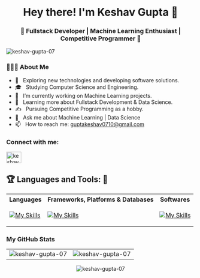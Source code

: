 <h1 align="center">Hey there! I'm Keshav Gupta 👋 </h1>
<h3 align="center">🚀 Fullstack Developer | Machine Learning Enthusiast | Competitive Programmer  🚀</h3>
<div>
 
  <p align="left"> <img src="https://komarev.com/ghpvc/?username=keshav-gupta-07&label=Profile%20views&color=0e75b6&style=flat" alt="keshav-gupta-07" /> </p>

  <h3> 👨🏻‍💻 About Me </h3>

- 🤔 &nbsp; Exploring new technologies and developing software solutions.
- 🎓 &nbsp; Studying Computer Science and Engineering.
- 💼 &nbsp; I’m currently working on Machine Learning projects.
- 🌱 &nbsp; Learning more about Fullstack Development & Data Science.
- ✍️ &nbsp; Pursuing Competitive Programming as a hobby.
- 💬 &nbsp; Ask me about Machine Learning | Data Science
- 📫 &nbsp; How to reach me: guptakeshav0710@gmail.com
</div> 
</div>

<h3 align="left">Connect with me:</h3>
<p align="left">
<a href="https://linkedin.com/in/keshav-07-gupta" target="blank"><img align="center" src="https://raw.githubusercontent.com/rahuldkjain/github-profile-readme-generator/master/src/images/icons/Social/linked-in-alt.svg" alt="keshav-07-gupta" height="30" width="40" /></a>
</p>

## :trophy: Languages and Tools: :robot:

 <table>
  <tr><th>Languages</th> <th>Frameworks, Platforms & Databases </th><th>Softwares</th>
  <tr>
    <td>

[![My Skills](https://skillicons.dev/icons?i=c,cpp,py,java,html,css,js&perline=3)](https://skillicons.dev)
</td>

 <td>
 
 [![My Skills](https://skillicons.dev/icons?i=git,bootstrap,angular,react,express,redux,postman,nodejs,pycharm,mysql,selenium,mongodb,django,fastapi,flask,tensorflow,opencv,pytorch&perline=6)](https://skillicons.dev)
    </td>
 <td>
 
[![My Skills](https://skillicons.dev/icons?i=github,vscode,netlify,vercel,figma,anaconda,notion&perline=3)](https://skillicons.dev)
 </td>
    </tr>
  </table>

<h3>My GitHub Stats</h3>

<table>
  <tr>
    <td><img src="https://github-readme-stats.vercel.app/api?username=keshav-gupta-07&show_icons=true&theme=dark&locale=en" alt="keshav-gupta-07" /></td>
    <td><img src="https://github-readme-stats.vercel.app/api/top-langs?username=keshav-gupta-07&show_icons=true&theme=dark&locale=en&layout=compact" alt="keshav-gupta-07" /></td>
  </tr>
</table>
<div align="center">
<p>
<img align="center" src="https://github-readme-streak-stats.herokuapp.com/?user=keshav-gupta-07&theme=dark" alt="keshav-gupta-07" />
</p>
</div>
